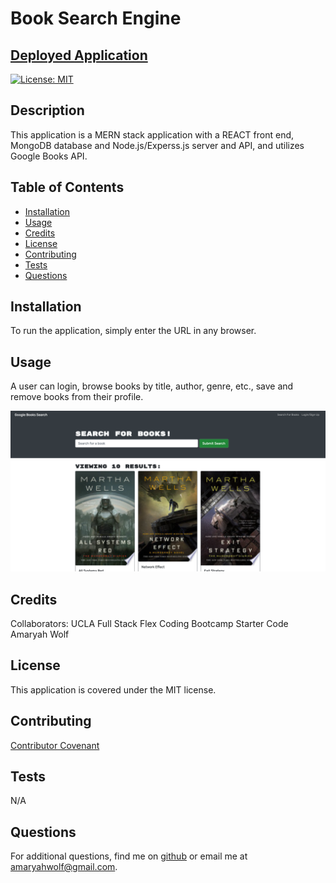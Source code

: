 # Book Search Engine

## [Deployed Application](https://akw-book-search.herokuapp.com/)
 
[![License: MIT](https://img.shields.io/badge/License-MIT-yellow.svg)](https://opensource.org/licenses/MIT)

## Description
This application is a MERN stack application with a REACT front end, MongoDB database and Node.js/Experss.js server and API, and utilizes Google Books API. 

## Table of Contents
- [Installation](#installation)
- [Usage](#usage)
- [Credits](#credits)
- [License](#license)
- [Contributing](#contributing)
- [Tests](#tests)
- [Questions](#questions)

## Installation
To run the application, simply enter the URL in any browser.

## Usage
A user can login, browse books by title, author, genre, etc., save and remove books from their profile.

![Screenshot of application](./client/public/images/book-search-engine-screenshot.png)

## Credits
Collaborators: UCLA Full Stack Flex Coding Bootcamp Starter Code <br>
Amaryah Wolf

## License
This application is covered under the MIT license.

## Contributing
[Contributor Covenant](https://www.contributor-covenant.org/version/2/1/code_of_conduct/)

## Tests
N/A

## Questions
For additional questions, find me on [github](https://github.com/amaryahwolf) or email me at amaryahwolf@gmail.com.
